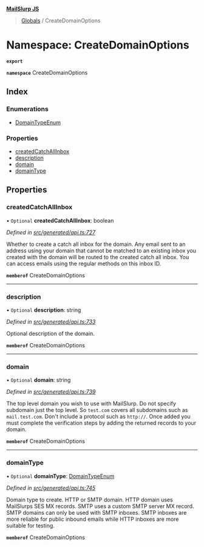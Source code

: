 **[MailSlurp JS](../README.md)**

> [Globals](../README.md) / CreateDomainOptions

# Namespace: CreateDomainOptions

**`export`** 

**`namespace`** CreateDomainOptions

## Index

### Enumerations

* [DomainTypeEnum](../enums/createdomainoptions.domaintypeenum.md)

### Properties

* [createdCatchAllInbox](createdomainoptions.md#createdcatchallinbox)
* [description](createdomainoptions.md#description)
* [domain](createdomainoptions.md#domain)
* [domainType](createdomainoptions.md#domaintype)

## Properties

### createdCatchAllInbox

• `Optional` **createdCatchAllInbox**: boolean

*Defined in [src/generated/api.ts:727](https://github.com/mailslurp/mailslurp-client/blob/05090ce/src/generated/api.ts#L727)*

Whether to create a catch all inbox for the domain. Any email sent to an address using your domain that cannot be matched to an existing inbox you created with the domain will be routed to the created catch all inbox. You can access emails using the regular methods on this inbox ID.

**`memberof`** CreateDomainOptions

___

### description

• `Optional` **description**: string

*Defined in [src/generated/api.ts:733](https://github.com/mailslurp/mailslurp-client/blob/05090ce/src/generated/api.ts#L733)*

Optional description of the domain.

**`memberof`** CreateDomainOptions

___

### domain

• `Optional` **domain**: string

*Defined in [src/generated/api.ts:739](https://github.com/mailslurp/mailslurp-client/blob/05090ce/src/generated/api.ts#L739)*

The top level domain you wish to use with MailSlurp. Do not specify subdomain just the top level. So `test.com` covers all subdomains such as `mail.test.com`. Don't include a protocol such as `http://`. Once added you must complete the verification steps by adding the returned records to your domain.

**`memberof`** CreateDomainOptions

___

### domainType

• `Optional` **domainType**: [DomainTypeEnum](../enums/createdomainoptions.domaintypeenum.md)

*Defined in [src/generated/api.ts:745](https://github.com/mailslurp/mailslurp-client/blob/05090ce/src/generated/api.ts#L745)*

Domain type to create. HTTP or SMTP domain. HTTP domain uses MailSlurps SES MX records. SMTP uses a custom SMTP server MX record. SMTP domains can only be used with SMTP inboxes. SMTP inboxes are more reliable for public inbound emails while HTTP inboxes are more suitable for testing.

**`memberof`** CreateDomainOptions
